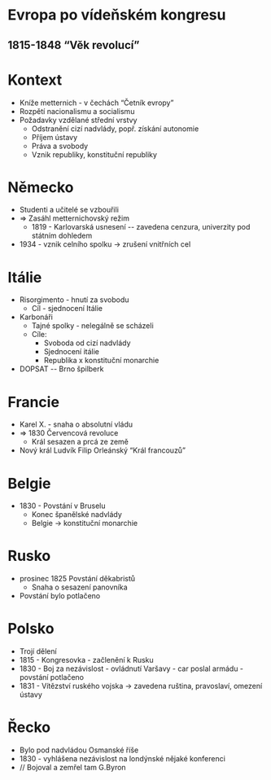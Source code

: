 <!-----

Yay, no errors, warnings, or alerts!

Conversion time: 0.717 seconds.


Using this Markdown file:

1. Paste this output into your source file.
2. See the notes and action items below regarding this conversion run.
3. Check the rendered output (headings, lists, code blocks, tables) for proper
   formatting and use a linkchecker before you publish this page.

Conversion notes:

* Docs to Markdown version 1.0β33
* Tue May 31 2022 08:04:41 GMT-0700 (PDT)
* Source doc: Průmyslová revoluce, Evropa po Vídeňském kongresu, Revoluce 1849, Politické směry,  České národní povstání, Sjednocení Itálie a Německa
* This is a partial selection. Check to make sure intra-doc links work.

WARNING:
You have 8 H1 headings. You may want to use the "H1 -> H2" option to demote all headings by one level.

----->



# Evropa po vídeňském kongresu


## 1815-1848 “Věk revolucí”


# Kontext 



* Kníže metternich - v čechách “Četník evropy”
* Rozpětí nacionalismu a socialismu
* Požadavky vzdělané střední vrstvy
    * Odstranění cizí nadvlády, popř. získání autonomie
    * Příjem ústavy
    * Práva a svobody
    * Vznik republiky, konstituční republiky


# Německo



* Studenti a učitelé se vzbouřili
* ⇒ Zasáhl metternichovský režim
    * 1819 - Karlovarská usnesení -- zavedena cenzura, univerzity pod státním dohledem
* 1934 - vznik celního spolku → zrušení vnitřních cel


# Itálie



* Risorgimento - hnutí za svobodu 
    * Cíl - sjednocení Itálie
* Karbonáři
    * Tajné spolky - nelegálně se scházeli
    * Cíle:
        * Svoboda od cizí nadvlády
        * Sjednocení itálie
        * Republika x konstituční monarchie
* DOPSAT -- Brno špilberk


# Francie



* Karel X. - snaha o absolutní vládu
* ⇒ 1830 Červencová revoluce 
    * Král sesazen a prcá ze země
* Nový král Ludvík Filip Orleánský “Král francouzů”


# Belgie



* 1830 - Povstání v Bruselu
    * Konec španělské nadvlády
    * Belgie → konstituční monarchie


# Rusko



* prosinec 1825 Povstání děkabristů 
    * Snaha o sesazení panovníka
* Povstání bylo potlačeno


# Polsko



* Trojí dělení 
* 1815 - Kongresovka - začlenění k Rusku
* 1830 - Boj za nezávislost - ovládnutí Varšavy - car poslal armádu - povstání potlačeno
* 1831 - Vítězství ruského vojska → zavedena ruština, pravoslaví, omezení ústavy


# Řecko



* Bylo pod nadvládou Osmanské říše
* 1830 - vyhlášena nezávislost na londýnské nějaké konferenci
* // Bojoval a zemřel tam G.Byron